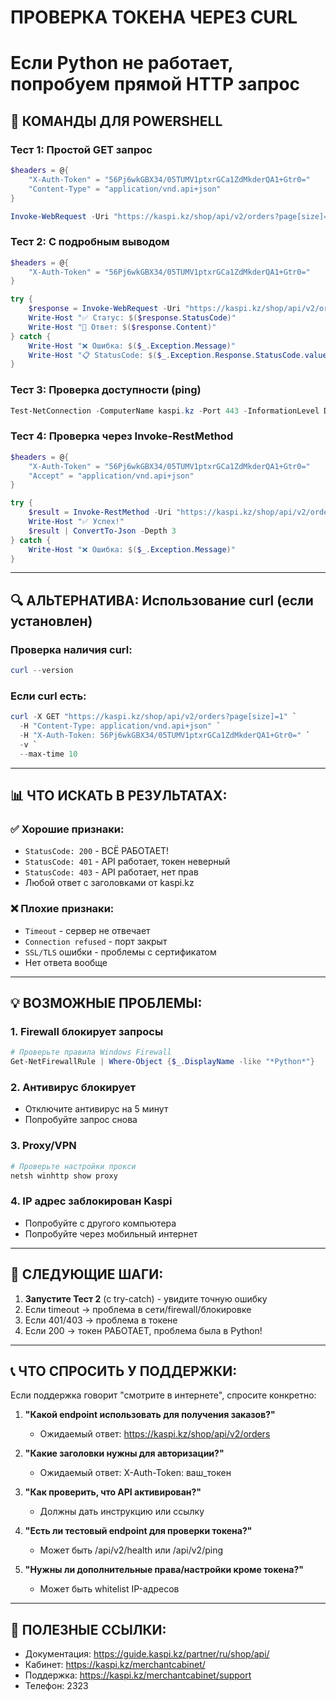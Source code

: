 # ПРОВЕРКА ТОКЕНА ЧЕРЕЗ CURL
# Если Python не работает, попробуем прямой HTTP запрос

## 🔧 КОМАНДЫ ДЛЯ POWERSHELL

### Тест 1: Простой GET запрос
```powershell
$headers = @{
    "X-Auth-Token" = "56Pj6wkGBX34/05TUMV1ptxrGCa1ZdMkderQA1+Gtr0="
    "Content-Type" = "application/vnd.api+json"
}

Invoke-WebRequest -Uri "https://kaspi.kz/shop/api/v2/orders?page[size]=1" -Headers $headers -Method GET -TimeoutSec 10
```

### Тест 2: С подробным выводом
```powershell
$headers = @{
    "X-Auth-Token" = "56Pj6wkGBX34/05TUMV1ptxrGCa1ZdMkderQA1+Gtr0="
}

try {
    $response = Invoke-WebRequest -Uri "https://kaspi.kz/shop/api/v2/orders" -Headers $headers -Method GET -TimeoutSec 10 -Verbose
    Write-Host "✅ Статус: $($response.StatusCode)"
    Write-Host "📄 Ответ: $($response.Content)"
} catch {
    Write-Host "❌ Ошибка: $($_.Exception.Message)"
    Write-Host "📋 StatusCode: $($_.Exception.Response.StatusCode.value__)"
}
```

### Тест 3: Проверка доступности (ping)
```powershell
Test-NetConnection -ComputerName kaspi.kz -Port 443 -InformationLevel Detailed
```

### Тест 4: Проверка через Invoke-RestMethod
```powershell
$headers = @{
    "X-Auth-Token" = "56Pj6wkGBX34/05TUMV1ptxrGCa1ZdMkderQA1+Gtr0="
    "Accept" = "application/vnd.api+json"
}

try {
    $result = Invoke-RestMethod -Uri "https://kaspi.kz/shop/api/v2/orders" -Headers $headers -Method GET -TimeoutSec 10
    Write-Host "✅ Успех!"
    $result | ConvertTo-Json -Depth 3
} catch {
    Write-Host "❌ Ошибка: $($_.Exception.Message)"
}
```

---

## 🔍 АЛЬТЕРНАТИВА: Использование curl (если установлен)

### Проверка наличия curl:
```powershell
curl --version
```

### Если curl есть:
```powershell
curl -X GET "https://kaspi.kz/shop/api/v2/orders?page[size]=1" `
  -H "Content-Type: application/vnd.api+json" `
  -H "X-Auth-Token: 56Pj6wkGBX34/05TUMV1ptxrGCa1ZdMkderQA1+Gtr0=" `
  -v `
  --max-time 10
```

---

## 📊 ЧТО ИСКАТЬ В РЕЗУЛЬТАТАХ:

### ✅ Хорошие признаки:
- `StatusCode: 200` - ВСЁ РАБОТАЕТ!
- `StatusCode: 401` - API работает, токен неверный
- `StatusCode: 403` - API работает, нет прав
- Любой ответ с заголовками от kaspi.kz

### ❌ Плохие признаки:
- `Timeout` - сервер не отвечает
- `Connection refused` - порт закрыт
- `SSL/TLS` ошибки - проблемы с сертификатом
- Нет ответа вообще

---

## 💡 ВОЗМОЖНЫЕ ПРОБЛЕМЫ:

### 1. Firewall блокирует запросы
```powershell
# Проверьте правила Windows Firewall
Get-NetFirewallRule | Where-Object {$_.DisplayName -like "*Python*"}
```

### 2. Антивирус блокирует
- Отключите антивирус на 5 минут
- Попробуйте запрос снова

### 3. Proxy/VPN
```powershell
# Проверьте настройки прокси
netsh winhttp show proxy
```

### 4. IP адрес заблокирован Kaspi
- Попробуйте с другого компьютера
- Попробуйте через мобильный интернет

---

## 🎯 СЛЕДУЮЩИЕ ШАГИ:

1. **Запустите Тест 2** (с try-catch) - увидите точную ошибку
2. Если timeout → проблема в сети/firewall/блокировке
3. Если 401/403 → проблема в токене
4. Если 200 → токен РАБОТАЕТ, проблема была в Python!

---

## 📞 ЧТО СПРОСИТЬ У ПОДДЕРЖКИ:

Если поддержка говорит "смотрите в интернете", спросите конкретно:

1. **"Какой endpoint использовать для получения заказов?"**
   - Ожидаемый ответ: https://kaspi.kz/shop/api/v2/orders

2. **"Какие заголовки нужны для авторизации?"**
   - Ожидаемый ответ: X-Auth-Token: ваш_токен

3. **"Как проверить, что API активирован?"**
   - Должны дать инструкцию или ссылку

4. **"Есть ли тестовый endpoint для проверки токена?"**
   - Может быть /api/v2/health или /api/v2/ping

5. **"Нужны ли дополнительные права/настройки кроме токена?"**
   - Может быть whitelist IP-адресов

---

## 🔗 ПОЛЕЗНЫЕ ССЫЛКИ:

- Документация: https://guide.kaspi.kz/partner/ru/shop/api/
- Кабинет: https://kaspi.kz/merchantcabinet/
- Поддержка: https://kaspi.kz/merchantcabinet/support
- Телефон: 2323

